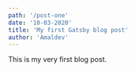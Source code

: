 ```yaml
---
path: '/post-one'
date: '10-03-2020'
title: 'My first Gatsby blog post'
author: 'Amaldev'
---
```


This is my very first blog post.